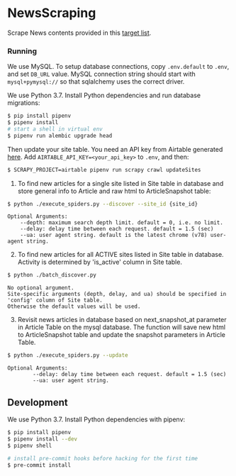 # NewsScraping
Scrape News contents provided in this [target list](https://airtable.com/tbl3DrYs5mXgl0EV9/viw2cuXweY8OxNkX6?blocks=hide).

### Running

We use MySQL.  To setup database connections, copy `.env.default` to `.env`, and set `DB_URL` value.  MySQL connection string should start with `mysql+pymysql://` so that sqlalchemy uses the correct driver.

We use Python 3.7.  Install Python dependencies and run database migrations:

```sh
$ pip install pipenv
$ pipenv install
# start a shell in virtual env
$ pipenv run alembic upgrade head
```

Then update your site table.  You need an API key from Airtable generated [here](https://airtable.com/account).  Add `AIRTABLE_API_KEY=<your_api_key>` to `.env`, and then:

```sh
$ SCRAPY_PROJECT=airtable pipenv run scrapy crawl updateSites
```

1. To find new articles for a single site listed in Site table in database and store general info to Article and raw html to ArticleSnapshot table:

```sh
$ python ./execute_spiders.py --discover --site_id {site_id}
```
    Optional Arguments:
        --depth: maximum search depth limit. default = 0, i.e. no limit.
        --delay: delay time between each request. default = 1.5 (sec)
        --ua: user agent string. default is the latest chrome (v78) user-agent string.

2. To find new articles for all ACTIVE sites listed in Site table in database. Activity is determined by 'is_active' column in Site table.
 ```sh
$ python ./batch_discover.py
```

    No optional argument.
    Site-specific arguments (depth, delay, and ua) should be specified in 'config' column of Site table.
    Otherwise the default values will be used.

3. Revisit news articles in database based on next_snapshot_at parameter in Article Table on the mysql database.
The function will save new html to ArticleSnapshot table and update the snapshot parameters in Article Table.
```sh
$ python ./execute_spiders.py --update
```
    Optional Arguments:
            --delay: delay time between each request. default = 1.5 (sec)
            --ua: user agent string.

## Development

We use Python 3.7.  Install Python dependencies with pipenv:

```sh
$ pip install pipenv
$ pipenv install --dev
$ pipenv shell

# install pre-commit hooks before hacking for the first time
$ pre-commit install
```
